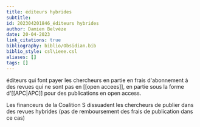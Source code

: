 ```yaml
---
title: éditeurs hybrides
subtitle:
id: 202304201846_éditeurs hybrides
author: Damien Belvèze
date: 20-04-2023
link_citations: true
bibliography: biblio/Obsidian.bib
biblio_style: csl\ieee.csl
aliases: []
tags: []
---
```


éditeurs qui font payer les chercheurs en partie en frais d'abonnement à des revues qui ne sont pas en [[open accees]], en partie sous la forme d'[[APC|APC]] pour des publications en open access. 

Les financeurs de la Coalition S dissuadent les chercheurs de publier dans des revues hybrides (pas de remboursement des frais de publication dans ce cas)






